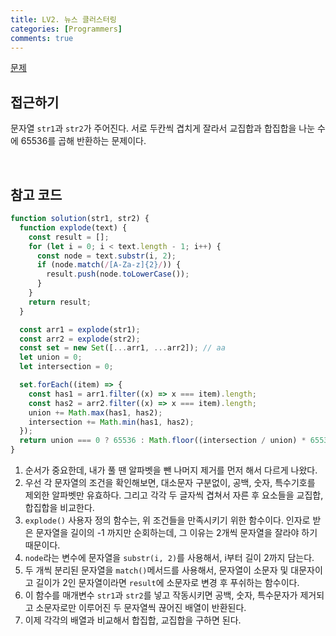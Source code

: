 ```yaml
---
title: LV2. 뉴스 클러스터링
categories: [Programmers]
comments: true
---
```


[문제](https://programmers.co.kr/learn/courses/30/lessons/17677)

## 접근하기

문자열 `str1`과 `str2`가 주어진다. 서로 두칸씩 겹치게 잘라서 교집합과 합집합을 나눈 수에 65536를 곱해 반환하는 문제이다.

<br>

## 참고 코드

```js
function solution(str1, str2) {
  function explode(text) {
    const result = [];
    for (let i = 0; i < text.length - 1; i++) {
      const node = text.substr(i, 2);
      if (node.match(/[A-Za-z]{2}/)) {
        result.push(node.toLowerCase());
      }
    }
    return result;
  }

  const arr1 = explode(str1);
  const arr2 = explode(str2);
  const set = new Set([...arr1, ...arr2]); // aa
  let union = 0;
  let intersection = 0;

  set.forEach((item) => {
    const has1 = arr1.filter((x) => x === item).length;
    const has2 = arr2.filter((x) => x === item).length;
    union += Math.max(has1, has2);
    intersection += Math.min(has1, has2);
  });
  return union === 0 ? 65536 : Math.floor((intersection / union) * 65536);
}
```

1. 순서가 중요한데, 내가 풀 땐 알파벳을 뺀 나머지 제거를 먼저 해서 다르게 나왔다.
2. 우선 각 문자열의 조건을 확인해보면, 대소문자 구분없이, 공백, 숫자, 특수기호를 제외한 알파벳만 유효하다. 그리고 각각 두 글자씩 겹쳐서 자른 후 요소들을 교집합, 합집합을 비교한다.
3. `explode()` 사용자 정의 함수는, 위 조건들을 만족시키기 위한 함수이다.
   인자로 받은 문자열을 길이의 -1 까지만 순회하는데, 그 이유는 2개씩 문자열을 잘라야 하기 때문이다.
4. `node`라는 변수에 문자열을 `substr(i, 2)`를 사용해서, i부터 길이 2까지 담는다.
5. 두 개씩 분리된 문자열을 `match()`메서드를 사용해서, 문자열이 소문자 및 대문자이고 길이가 2인 문자열이라면 `result`에 소문자로 변경 후 푸쉬하는 함수이다.
6. 이 함수를 매개변수 `str1`과 `str2`를 넣고 작동시키면 공백, 숫자, 특수문자가 제거되고 소문자로만 이루어진 두 문자열씩 끊어진 배열이 반환된다.
7. 이제 각각의 배열과 비교해서 합집합, 교집합을 구하면 된다.
